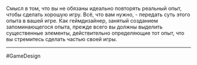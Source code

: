 Смысл в том, что вы не обязаны идеально повторять реальный опыт, чтобы сделать хорошую игру. Всё, что вам нужно, - передать суть этого опыта в вашей игре.
Как геймдизайнер, занятый созданием запоминающегося опыта, прежде всего вы должны выделить существенные элементы, действительно определяющие тот опыт, что вы стремитесь сделать частью своей игры.

---
#GameDesign